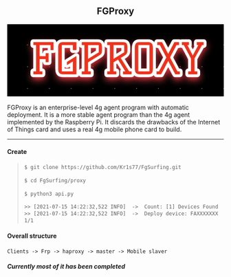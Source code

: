 <h2 align="center"> FGProxy </h2>

<p align="center"><img src="https://raw.githubusercontent.com/Kr1s77/FgSurfing/main/log.png" 
        alt="Master"></p>



FGProxy  is an enterprise-level 4g agent program with automatic deployment. It is a more stable agent program than the 4g agent implemented by the Raspberry Pi. It discards the drawbacks of the Internet of Things card and uses a real 4g mobile phone card to build.

---

#### Create

>    `$ git clone https://github.com/Kr1s77/FgSurfing.git`
>
>   `$ cd FgSurfing/proxy`
>
>   `$ python3 api.py`
>
>   ```shell
>   >> [2021-07-15 14:22:32,522 INFO]  ->  Count: [1] Devices Found
>   >> [2021-07-15 14:22:32,522 INFO]  ->  Deploy device: FAXXXXXXX  1/1
>   ```

#### Overall structure

```
Clients -> Frp -> haproxy -> master -> Mobile slaver
```



##### Currently most of it has been completed
